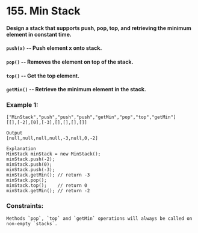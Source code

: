 # 155. Min Stack

#### Design a stack that supports push, pop, top, and retrieving the minimum element in constant time.

#### `push(x)` -- Push element x onto stack.
#### `pop()` -- Removes the element on top of the stack.
#### `top()` -- Get the top element.
#### `getMin()` -- Retrieve the minimum element in the stack.

### Example 1:

```
["MinStack","push","push","push","getMin","pop","top","getMin"]
[[],[-2],[0],[-3],[],[],[],[]]

Output
[null,null,null,null,-3,null,0,-2]

Explanation
MinStack minStack = new MinStack();
minStack.push(-2);
minStack.push(0);
minStack.push(-3);
minStack.getMin(); // return -3
minStack.pop();
minStack.top();    // return 0
minStack.getMin(); // return -2
```

### Constraints:
```
Methods `pop`, `top` and `getMin` operations will always be called on non-empty `stacks`.
```
